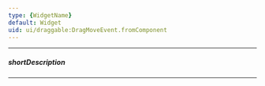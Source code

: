 ```yaml
---
type: {WidgetName}
default: Widget
uid: ui/draggable:DragMoveEvent.fromComponent
---
```

---
##### shortDescription
<!-- Description goes here -->

---
<!-- Description goes here -->